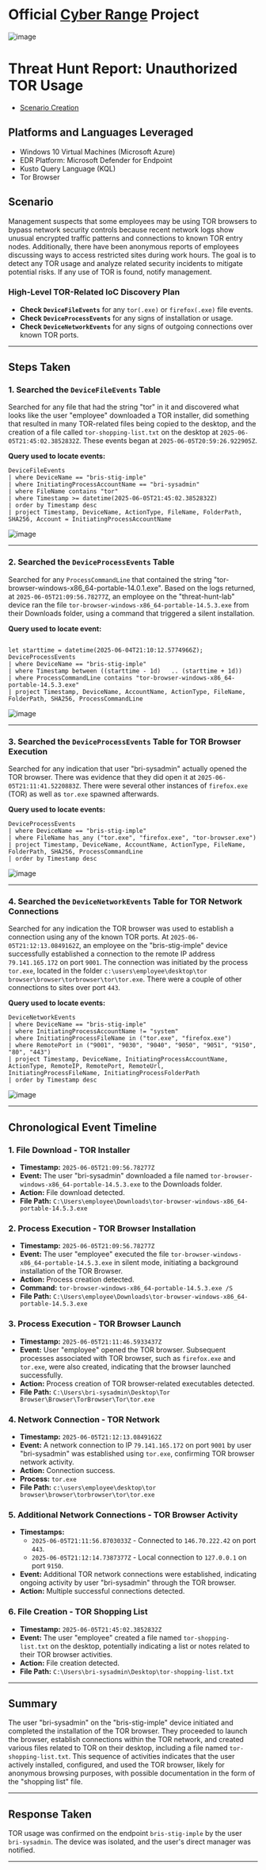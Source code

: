 # Official [Cyber Range](http://joshmadakor.tech/cyber-range) Project

![image](https://github.com/user-attachments/assets/a2d0d97c-819a-435a-b8e8-adc6e372ee62)



# Threat Hunt Report: Unauthorized TOR Usage
- [Scenario Creation](https://github.com/bristeele99/threat-hunting-scenario-tor/blob/main/threat-hunting-scenario-tor-event-creation.md)

## Platforms and Languages Leveraged
- Windows 10 Virtual Machines (Microsoft Azure)
- EDR Platform: Microsoft Defender for Endpoint
- Kusto Query Language (KQL)
- Tor Browser

##  Scenario

Management suspects that some employees may be using TOR browsers to bypass network security controls because recent network logs show unusual encrypted traffic patterns and connections to known TOR entry nodes. Additionally, there have been anonymous reports of employees discussing ways to access restricted sites during work hours. The goal is to detect any TOR usage and analyze related security incidents to mitigate potential risks. If any use of TOR is found, notify management.

### High-Level TOR-Related IoC Discovery Plan

- **Check `DeviceFileEvents`** for any `tor(.exe)` or `firefox(.exe)` file events.
- **Check `DeviceProcessEvents`** for any signs of installation or usage.
- **Check `DeviceNetworkEvents`** for any signs of outgoing connections over known TOR ports.

---

## Steps Taken

### 1. Searched the `DeviceFileEvents` Table

Searched for any file that had the string "tor" in it and discovered what looks like the user "employee" downloaded a TOR installer, did something that resulted in many TOR-related files being copied to the desktop, and the creation of a file called `tor-shopping-list.txt` on the desktop at `2025-06-05T21:45:02.3852832Z`. These events began at `2025-06-05T20:59:26.922905Z`.

**Query used to locate events:**

```kql
DeviceFileEvents  
| where DeviceName == "bris-stig-imple"  
| where InitiatingProcessAccountName == "bri-sysadmin"  
| where FileName contains "tor"  
| where Timestamp >= datetime(2025-06-05T21:45:02.3852832Z)  
| order by Timestamp desc  
| project Timestamp, DeviceName, ActionType, FileName, FolderPath, SHA256, Account = InitiatingProcessAccountName
```
![image](https://github.com/user-attachments/assets/7985d38f-a295-462d-93aa-8a43a8567774)



---

### 2. Searched the `DeviceProcessEvents` Table

Searched for any `ProcessCommandLine` that contained the string "tor-browser-windows-x86_64-portable-14.0.1.exe". Based on the logs returned, at `2025-06-05T21:09:56.78277Z`, an employee on the "threat-hunt-lab" device ran the file `tor-browser-windows-x86_64-portable-14.5.3.exe` from their Downloads folder, using a command that triggered a silent installation.

**Query used to locate event:**

```kql

let starttime = datetime(2025-06-04T21:10:12.5774966Z);
DeviceProcessEvents  
| where DeviceName == "bris-stig-imple"  
| where Timestamp between ((starttime - 1d)   .. (starttime + 1d)) 
| where ProcessCommandLine contains "tor-browser-windows-x86_64-portable-14.5.3.exe"  
| project Timestamp, DeviceName, AccountName, ActionType, FileName, FolderPath, SHA256, ProcessCommandLine

```
![image](https://github.com/user-attachments/assets/e94fe7e6-fe8c-4227-9fdf-1136e895433b)


---

### 3. Searched the `DeviceProcessEvents` Table for TOR Browser Execution

Searched for any indication that user "bri-sysadmin" actually opened the TOR browser. There was evidence that they did open it at `2025-06-05T21:11:41.5220883Z`. There were several other instances of `firefox.exe` (TOR) as well as `tor.exe` spawned afterwards.

**Query used to locate events:**

```kql
DeviceProcessEvents  
| where DeviceName == "bris-stig-imple"  
| where FileName has_any ("tor.exe", "firefox.exe", "tor-browser.exe")  
| project Timestamp, DeviceName, AccountName, ActionType, FileName, FolderPath, SHA256, ProcessCommandLine  
| order by Timestamp desc
```
![image](https://github.com/user-attachments/assets/82f9eac8-e19b-4d05-8cd8-119f02151c29)


---

### 4. Searched the `DeviceNetworkEvents` Table for TOR Network Connections

Searched for any indication the TOR browser was used to establish a connection using any of the known TOR ports. At `2025-06-05T21:12:13.0849162Z`, an employee on the "bris-stig-imple" device successfully established a connection to the remote IP address `79.141.165.172` on port `9001`. The connection was initiated by the process `tor.exe`, located in the folder `c:\users\employee\desktop\tor browser\browser\torbrowser\tor\tor.exe`. There were a couple of other connections to sites over port `443`.

**Query used to locate events:**

```kql
DeviceNetworkEvents  
| where DeviceName == "bris-stig-imple"  
| where InitiatingProcessAccountName != "system"  
| where InitiatingProcessFileName in ("tor.exe", "firefox.exe")  
| where RemotePort in ("9001", "9030", "9040", "9050", "9051", "9150", "80", "443")  
| project Timestamp, DeviceName, InitiatingProcessAccountName, ActionType, RemoteIP, RemotePort, RemoteUrl, InitiatingProcessFileName, InitiatingProcessFolderPath  
| order by Timestamp desc
```
![image](https://github.com/user-attachments/assets/f7be7feb-fae1-4a2f-9dff-552d68abc112)



---

## Chronological Event Timeline 

### 1. File Download - TOR Installer

- **Timestamp:** `2025-06-05T21:09:56.78277Z`
- **Event:** The user "bri-sysadmin" downloaded a file named `tor-browser-windows-x86_64-portable-14.5.3.exe` to the Downloads folder.
- **Action:** File download detected.
- **File Path:** `C:\Users\employee\Downloads\tor-browser-windows-x86_64-portable-14.5.3.exe`

### 2. Process Execution - TOR Browser Installation

- **Timestamp:** `2025-06-05T21:09:56.78277Z`
- **Event:** The user "employee" executed the file `tor-browser-windows-x86_64-portable-14.5.3.exe` in silent mode, initiating a background installation of the TOR Browser.
- **Action:** Process creation detected.
- **Command:** `tor-browser-windows-x86_64-portable-14.5.3.exe /S`
- **File Path:** `C:\Users\employee\Downloads\tor-browser-windows-x86_64-portable-14.5.3.exe`

### 3. Process Execution - TOR Browser Launch

- **Timestamp:** `2025-06-05T21:11:46.5933437Z`
- **Event:** User "employee" opened the TOR browser. Subsequent processes associated with TOR browser, such as `firefox.exe` and `tor.exe`, were also created, indicating that the browser launched successfully.
- **Action:** Process creation of TOR browser-related executables detected.
- **File Path:** `C:\Users\bri-sysadmin\Desktop\Tor Browser\Browser\TorBrowser\Tor\tor.exe`

### 4. Network Connection - TOR Network

- **Timestamp:** `2025-06-05T21:12:13.0849162Z`
- **Event:** A network connection to IP `79.141.165.172` on port `9001` by user "bri-sysadmin" was established using `tor.exe`, confirming TOR browser network activity.
- **Action:** Connection success.
- **Process:** `tor.exe`
- **File Path:** `c:\users\employee\desktop\tor browser\browser\torbrowser\tor\tor.exe`

### 5. Additional Network Connections - TOR Browser Activity

- **Timestamps:**
  - `2025-06-05T21:11:56.8703033Z` - Connected to `146.70.222.42` on port `443`.
  - `2025-06-05T21:12:14.7387377Z` - Local connection to `127.0.0.1` on port `9150`.
- **Event:** Additional TOR network connections were established, indicating ongoing activity by user "bri-sysadmin" through the TOR browser.
- **Action:** Multiple successful connections detected.

### 6. File Creation - TOR Shopping List

- **Timestamp:** `2025-06-05T21:45:02.3852832Z`
- **Event:** The user "employee" created a file named `tor-shopping-list.txt` on the desktop, potentially indicating a list or notes related to their TOR browser activities.
- **Action:** File creation detected.
- **File Path:** `C:\Users\bri-sysadmin\Desktop\tor-shopping-list.txt`

---

## Summary

The user "bri-sysadmin" on the "bris-stig-imple" device initiated and completed the installation of the TOR browser. They proceeded to launch the browser, establish connections within the TOR network, and created various files related to TOR on their desktop, including a file named `tor-shopping-list.txt`. This sequence of activities indicates that the user actively installed, configured, and used the TOR browser, likely for anonymous browsing purposes, with possible documentation in the form of the "shopping list" file.

---

## Response Taken

TOR usage was confirmed on the endpoint `bris-stig-imple` by the user `bri-sysadmin`. The device was isolated, and the user's direct manager was notified.

---
